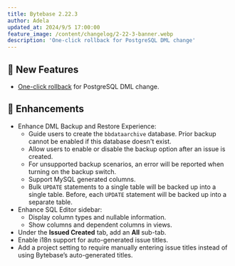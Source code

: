 ```yaml
---
title: Bytebase 2.22.3
author: Adela
updated_at: 2024/9/5 17:00:00
feature_image: /content/changelog/2-22-3-banner.webp
description: 'One-click rollback for PostgreSQL DML change'
---
```


## 🚀 New Features

- [One-click rollback](https://docs.bytebase.com/change-database/rollback-data-changes/#1-click-rollback) for PostgreSQL DML change.

## 🎄 Enhancements

- Enhance DML Backup and Restore Experience:
  - Guide users to create the `bbdataarchive` database. Prior backup cannot be enabled if this database doesn't exist.
  - Allow users to enable or disable the backup option after an issue is created.
  - For unsupported backup scenarios, an error will be reported when turning on the backup switch.
  - Support MySQL generated columns.
  - Bulk `UPDATE` statements to a single table will be backed up into a single table. Before, each `UPDATE` statement will be backed up into a separate table.
- Enhance SQL Editor sidebar:
  - Display column types and nullable information.
  - Show columns and dependent columns in views.
- Under the **Issued Created** tab, add an **All** sub-tab.
- Enable i18n support for auto-generated issue titles.
- Add a project setting to require manually entering issue titles instead of using Bytebase’s auto-generated titles.

<IncludeBlock url="/docs/get-started/install/install-upgrade"></IncludeBlock>
